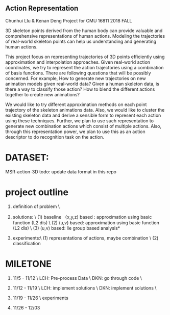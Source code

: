 ## Action Representation
Chunhui LIu & Kenan Deng Project for CMU 16811 2018 FALL

3D skeleton points derived from the human body can provide valuable and comprehensive representations of human actions. Modeling the trajectories of real-world skeleton points can help us understanding and generating human actions.

This project focus on representing trajectories of 3D points efficiently using approximation and interpolation approaches. Given real-world action coordinates, we try to represent the action trajectories using a combination of basis functions. 
There are following questions that will be possibly concerned. For example, How to generate new trajectories on new animation models given real-world data? Given a human skeleton data, is there a way to classify those action? How to blend the different actions together to create new animations? 

We would like to try different approximation methods on each point trajectory of the skeleton animations data. Also, we would like to cluster the existing skeleton data and derive a sensible form to represent each action using these techniques. Further, we plan to use such representation to generate new combination actions which consist of multiple actions. Also, through this representation power, we plan to use this as an action descriptor to do recognition task on the action. 

# DATASET:
MSR-action-3D
todo: update data format in this repo

# project outline
1. definition of problem \\
2. solutions: \\
  (1) baseline （x,y,z) based : approximation using basic function (L2 dis) \\
  (2) (u,v) based:  approximation using basic function (L2 dis) \\
  (3) (u,v) based: lie group based analysis*

3. experiments:\\
  (1) representations of actions, maybe combination \\
  (2) classification

# MILETONE
1. 11/5  - 11/12 \\
LCH: Pre-process Data \\ 
DKN: go through code \\

2. 11/12 - 11/19 \\
LCH: implement solutions \\
DKN: implement solutions \\

3. 11/19 - 11/26 \\
experiments

4. 11/26 - 12/03
